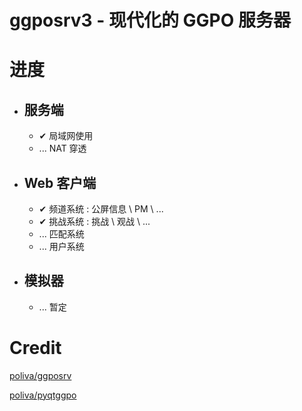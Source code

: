 ggposrv3 - 现代化的 GGPO 服务器
==================================
# 进度
- ## 服务端
	- ✔ 局域网使用
	- ... NAT 穿透
- ## Web 客户端
	- ✔ 频道系统 : 公屏信息 \ PM \ ...
	- ✔ 挑战系统 : 挑战 \ 观战 \ ...
	- ... 匹配系统
	- ... 用户系统
- ## 模拟器
	- ... 暂定

# Credit
[poliva/ggposrv](https://github.com/poliva/ggposrv)

[poliva/pyqtggpo](https://github.com/poliva/pyqtggpo) 
